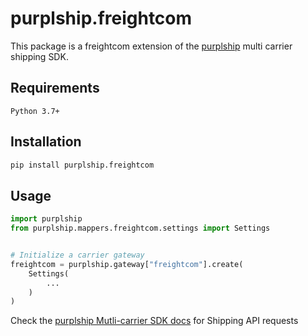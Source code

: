 # purplship.freightcom

This package is a freightcom extension of the [purplship](https://pypi.org/project/purplship) multi carrier shipping SDK.

## Requirements

`Python 3.7+`

## Installation

```bash
pip install purplship.freightcom
```

## Usage

```python
import purplship
from purplship.mappers.freightcom.settings import Settings


# Initialize a carrier gateway
freightcom = purplship.gateway["freightcom"].create(
    Settings(
        ...
    )
)
```

Check the [purplship Mutli-carrier SDK docs](https://sdk.purplship.com) for Shipping API requests

